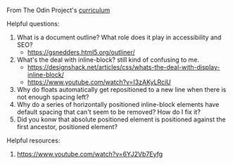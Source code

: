 From The Odin Project's [curriculum](http://www.theodinproject.com/courses/web-development-101/lessons/html-css)

Helpful questions:
1. What is a document outline? What role does it play in accessibility and SEO?
    - https://gsnedders.html5.org/outliner/
2. What's the deal with inline-block? still kind of confusing to me.
    - https://designshack.net/articles/css/whats-the-deal-with-display-inline-block/
    - https://www.youtube.com/watch?v=I3zAKyLRciU
3. Why do floats automatically get repositioned to a new line when there is not enough spacing left?
4. Why do a series of horizontally positioned inline-block elements have default spacing that can't seem to be removed? How do I fix it?
5. Did you konw that absolute positioned element is positioned against the first ancestor, positioned element?

Helpful resources:
1. https://www.youtube.com/watch?v=6YJ2Vb7Eyfg